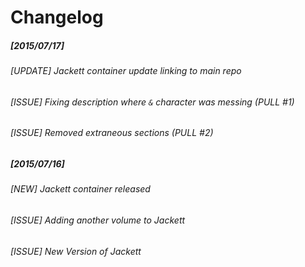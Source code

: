 # Changelog

##### [2015/07/17]

###### [UPDATE] Jackett container update linking to main repo
###### [ISSUE] Fixing description where `&` character was messing (PULL #1)
###### [ISSUE] Removed extraneous <Data> sections (PULL #2)

##### [2015/07/16]

###### [NEW] Jackett container released
###### [ISSUE] Adding another volume to Jackett
###### [ISSUE] New Version of Jackett
